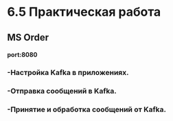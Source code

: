 # 6.5 Практическая работа

## MS Order
#### port:8080

### -Настройка Kafka в приложениях.
### -Отправка сообщений в Kafka.
### -Принятие и обработка сообщений от Kafka.

